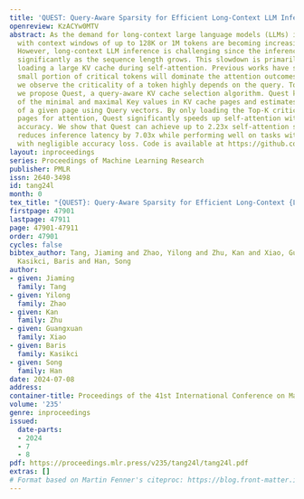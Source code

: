 ```yaml
---
title: 'QUEST: Query-Aware Sparsity for Efficient Long-Context LLM Inference'
openreview: KzACYw0MTV
abstract: As the demand for long-context large language models (LLMs) increases, models
  with context windows of up to 128K or 1M tokens are becoming increasingly prevalent.
  However, long-context LLM inference is challenging since the inference speed decreases
  significantly as the sequence length grows. This slowdown is primarily caused by
  loading a large KV cache during self-attention. Previous works have shown that a
  small portion of critical tokens will dominate the attention outcomes. However,
  we observe the criticality of a token highly depends on the query. To this end,
  we propose Quest, a query-aware KV cache selection algorithm. Quest keeps track
  of the minimal and maximal Key values in KV cache pages and estimates the criticality
  of a given page using Query vectors. By only loading the Top-K critical KV cache
  pages for attention, Quest significantly speeds up self-attention without sacrificing
  accuracy. We show that Quest can achieve up to 2.23x self-attention speedup, which
  reduces inference latency by 7.03x while performing well on tasks with long dependencies
  with negligible accuracy loss. Code is available at https://github.com/mit-han-lab/quest.
layout: inproceedings
series: Proceedings of Machine Learning Research
publisher: PMLR
issn: 2640-3498
id: tang24l
month: 0
tex_title: "{QUEST}: Query-Aware Sparsity for Efficient Long-Context {LLM} Inference"
firstpage: 47901
lastpage: 47911
page: 47901-47911
order: 47901
cycles: false
bibtex_author: Tang, Jiaming and Zhao, Yilong and Zhu, Kan and Xiao, Guangxuan and
  Kasikci, Baris and Han, Song
author:
- given: Jiaming
  family: Tang
- given: Yilong
  family: Zhao
- given: Kan
  family: Zhu
- given: Guangxuan
  family: Xiao
- given: Baris
  family: Kasikci
- given: Song
  family: Han
date: 2024-07-08
address:
container-title: Proceedings of the 41st International Conference on Machine Learning
volume: '235'
genre: inproceedings
issued:
  date-parts:
  - 2024
  - 7
  - 8
pdf: https://proceedings.mlr.press/v235/tang24l/tang24l.pdf
extras: []
# Format based on Martin Fenner's citeproc: https://blog.front-matter.io/posts/citeproc-yaml-for-bibliographies/
---
```

